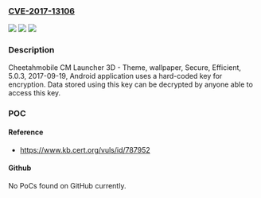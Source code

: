 ### [CVE-2017-13106](https://cve.mitre.org/cgi-bin/cvename.cgi?name=CVE-2017-13106)
![](https://img.shields.io/static/v1?label=Product&message=CM%20Launcher%203D%20-%20Theme%2C%20wallpaper%2C%20Secure%2C%20Efficient&color=blue)
![](https://img.shields.io/static/v1?label=Version&message=5.0.35.0.3%20&color=brighgreen)
![](https://img.shields.io/static/v1?label=Vulnerability&message=CWE-798&color=brighgreen)

### Description

Cheetahmobile CM Launcher 3D - Theme, wallpaper, Secure, Efficient, 5.0.3, 2017-09-19, Android application uses a hard-coded key for encryption. Data stored using this key can be decrypted by anyone able to access this key.

### POC

#### Reference
- https://www.kb.cert.org/vuls/id/787952

#### Github
No PoCs found on GitHub currently.


